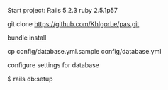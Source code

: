 Start project:
Rails 5.2.3
ruby 2.5.1p57

git clone https://github.com/KhIgorLe/pas.git

bundle install

cp config/database.yml.sample config/database.yml


configure settings for database

$ rails db:setup
